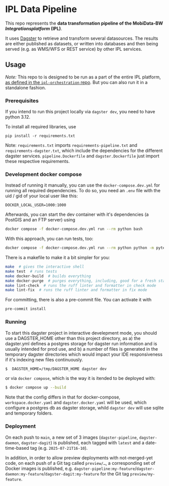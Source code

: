 # IPL Data Pipeline

This repo represents the **data transformation pipeline of the MobiData-BW *Integrationsplatform* (IPL)**.

It uses [Dagster](https://dagster.io) to retrieve and transform several datasources. The results are either published as datasets, or written into databases and then being served (e.g. as WMS/WFS or REST service) by other IPL services.

## Usage

*Note:* This repo to is designed to be run as a part of the entire IPL platform, [as defined in the `ipl-orchestration` repo](https://github.com/mobidata-bw/ipl-orchestration). But you can also run it in a standalone fashion.

### Prerequisites

If you intend to run this project locally via `dagster dev`, you need to have python 3.12.

To install all required libraries, use

`pip install -r requirements.txt`

Note: `requirements.txt` imports `requirements-pipeline.txt` and `requirements-dagster.txt`, which include the
dependencies for the different dagster services. `pipeline.Dockerfile` and `dagster.Dockerfile` just import these respective requirements.


### Development docker compose

Instead of running it manually, you can use the `docker-compose.dev.yml` for running all required dependencies. To do
so, you need an `.env` file with the uid / gid of your local user like this:

```
DOCKER_LOCAL_USER=1000:1000
```

Afterwards, you can start the dev container with it's dependencies (a PostGIS and an FTP server) using

```bash
docker compose -f docker-compose.dev.yml run --rm python bash
```

With this approach, you can run tests, too:

```bash
docker compose -f docker-compose.dev.yml run --rm python python -m pytest tests
```

There is a makefile to make it a bit simpler for you:

```bash
make  # gives the interactive shell
make test  # runs tests
make docker-build  # builds everything
make docker-purge  # purges everything, including, good for a fresh start
make lint-check  # runs the ruff linter and formatter in check mode
make lint-fix  # runs the ruff linter and formatter in fix mode
```

For committing, there is also a pre-commit file. You can activate it with

```bash
pre-commit install
```


### Running

To start this dagster project in interactive develepment mode, you should use a DAGSTER_HOME other than
this project directory, as a) the dagster.yml defines a postgres storage for dagster run information
and is usually intended for prod use, and b) a number of files is generated in the temporary dagster
directories which would impact your IDE responsiveness if it's indexing new files continuously.


```sh
$  DAGSTER_HOME=/tmp/DAGSTER_HOME dagster dev
```

or via `docker compose`, which is the way it is itended to be deployed with:

```sh
$ docker compose up --build
```

Note that the config differs in that for docker-compose, `workspace.docker.yaml` and `dagster.docker.yaml` will be used, which configure a postgres db as dagster storage, whild `dagster dev` will use sqlite and temporary folders.


### Deployment

On each push to `main`, a new set of 3 images (`dagster-pipeline`, `dagster-daemon`, `dagster-dagit`) is published, each tagged with `latest` and a date-time-based tag (e.g. `2025-07-21T16-10`).

In addition, in order to allow preview deployments with not-merged-yet code, on each push of a Git tag called `preview/…`, a corresponding set of Docker images is published, e.g. `dagster-pipeline:my-feature`/`dagster-daemon:my-feature`/`dagster-dagit:my-feature` for the Git tag `preview/my-feature`.
